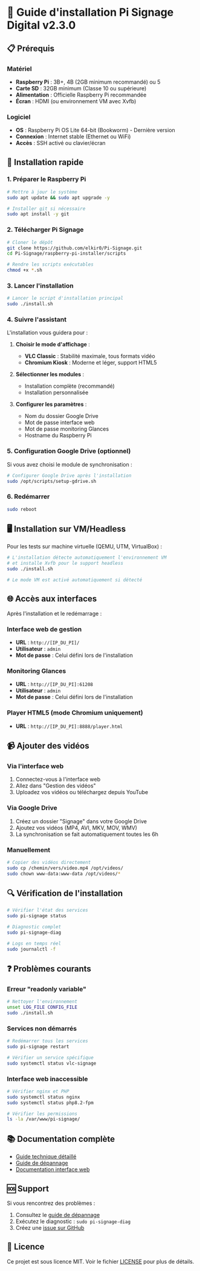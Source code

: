 # 🚀 Guide d'installation Pi Signage Digital v2.3.0

## 📋 Prérequis

### Matériel
- **Raspberry Pi** : 3B+, 4B (2GB minimum recommandé) ou 5
- **Carte SD** : 32GB minimum (Classe 10 ou supérieure)
- **Alimentation** : Officielle Raspberry Pi recommandée
- **Écran** : HDMI (ou environnement VM avec Xvfb)

### Logiciel
- **OS** : Raspberry Pi OS Lite 64-bit (Bookworm) - Dernière version
- **Connexion** : Internet stable (Ethernet ou WiFi)
- **Accès** : SSH activé ou clavier/écran

## 🔧 Installation rapide

### 1. Préparer le Raspberry Pi

```bash
# Mettre à jour le système
sudo apt update && sudo apt upgrade -y

# Installer git si nécessaire
sudo apt install -y git
```

### 2. Télécharger Pi Signage

```bash
# Cloner le dépôt
git clone https://github.com/elkir0/Pi-Signage.git
cd Pi-Signage/raspberry-pi-installer/scripts

# Rendre les scripts exécutables
chmod +x *.sh
```

### 3. Lancer l'installation

```bash
# Lancer le script d'installation principal
sudo ./install.sh
```

### 4. Suivre l'assistant

L'installation vous guidera pour :

1. **Choisir le mode d'affichage** :
   - **VLC Classic** : Stabilité maximale, tous formats vidéo
   - **Chromium Kiosk** : Moderne et léger, support HTML5

2. **Sélectionner les modules** :
   - Installation complète (recommandé)
   - Installation personnalisée

3. **Configurer les paramètres** :
   - Nom du dossier Google Drive
   - Mot de passe interface web
   - Mot de passe monitoring Glances
   - Hostname du Raspberry Pi

### 5. Configuration Google Drive (optionnel)

Si vous avez choisi le module de synchronisation :

```bash
# Configurer Google Drive après l'installation
sudo /opt/scripts/setup-gdrive.sh
```

### 6. Redémarrer

```bash
sudo reboot
```

## 🖥️ Installation sur VM/Headless

Pour les tests sur machine virtuelle (QEMU, UTM, VirtualBox) :

```bash
# L'installation détecte automatiquement l'environnement VM
# et installe Xvfb pour le support headless
sudo ./install.sh

# Le mode VM est activé automatiquement si détecté
```

## 🌐 Accès aux interfaces

Après l'installation et le redémarrage :

### Interface web de gestion
- **URL** : `http://[IP_DU_PI]/`
- **Utilisateur** : `admin`
- **Mot de passe** : Celui défini lors de l'installation

### Monitoring Glances
- **URL** : `http://[IP_DU_PI]:61208`
- **Utilisateur** : `admin`
- **Mot de passe** : Celui défini lors de l'installation

### Player HTML5 (mode Chromium uniquement)
- **URL** : `http://[IP_DU_PI]:8888/player.html`

## 📹 Ajouter des vidéos

### Via l'interface web
1. Connectez-vous à l'interface web
2. Allez dans "Gestion des vidéos"
3. Uploadez vos vidéos ou téléchargez depuis YouTube

### Via Google Drive
1. Créez un dossier "Signage" dans votre Google Drive
2. Ajoutez vos vidéos (MP4, AVI, MKV, MOV, WMV)
3. La synchronisation se fait automatiquement toutes les 6h

### Manuellement
```bash
# Copier des vidéos directement
sudo cp /chemin/vers/video.mp4 /opt/videos/
sudo chown www-data:www-data /opt/videos/*
```

## 🔍 Vérification de l'installation

```bash
# Vérifier l'état des services
sudo pi-signage status

# Diagnostic complet
sudo pi-signage-diag

# Logs en temps réel
sudo journalctl -f
```

## ❓ Problèmes courants

### Erreur "readonly variable"
```bash
# Nettoyer l'environnement
unset LOG_FILE CONFIG_FILE
sudo ./install.sh
```

### Services non démarrés
```bash
# Redémarrer tous les services
sudo pi-signage restart

# Vérifier un service spécifique
sudo systemctl status vlc-signage
```

### Interface web inaccessible
```bash
# Vérifier nginx et PHP
sudo systemctl status nginx
sudo systemctl status php8.2-fpm

# Vérifier les permissions
ls -la /var/www/pi-signage/
```

## 📚 Documentation complète

- [Guide technique détaillé](raspberry-pi-installer/docs/README.md)
- [Guide de dépannage](raspberry-pi-installer/docs/troubleshooting.md)
- [Documentation interface web](web-interface/README.md)

## 🆘 Support

Si vous rencontrez des problèmes :

1. Consultez le [guide de dépannage](raspberry-pi-installer/docs/troubleshooting.md)
2. Exécutez le diagnostic : `sudo pi-signage-diag`
3. Créez une [issue sur GitHub](https://github.com/elkir0/Pi-Signage/issues)

## 📄 Licence

Ce projet est sous licence MIT. Voir le fichier [LICENSE](LICENSE) pour plus de détails.